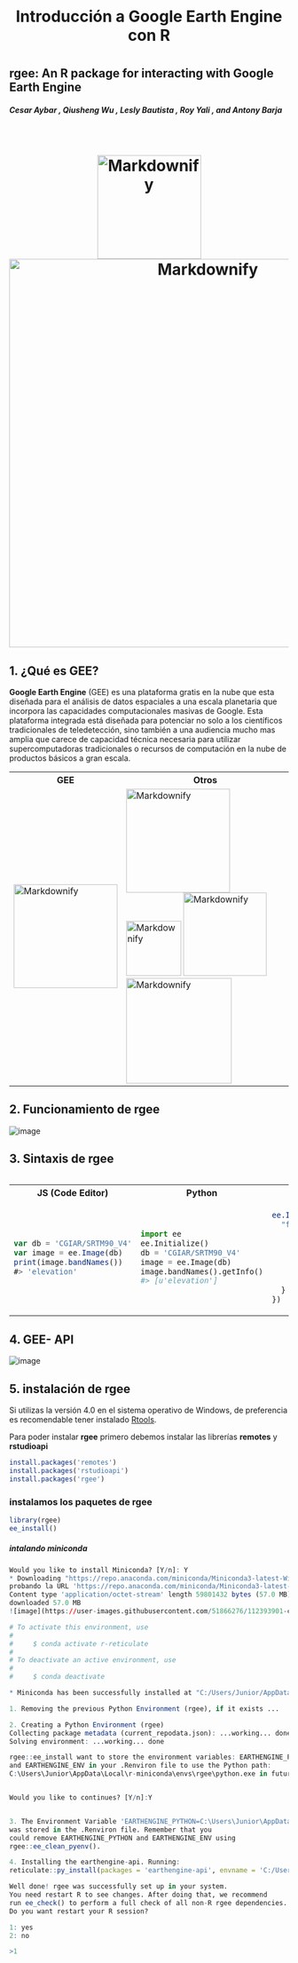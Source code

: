 <h1 align="center">
  <br>
  Introducción a Google Earth Engine con R
  <br>
<h1>
  
## rgee: An R package for interacting with Google Earth Engine

##### **Cesar Aybar** , Qiusheng Wu , Lesly Bautista , Roy Yali , and Antony Barja

<h1 align="center">
  <br>
  <a href="https://r-spatial.github.io/rgee/"><img src="https://raw.githubusercontent.com/r-spatial/rgee/master/man/figures/logo.png" alt="Markdownify" width="187"></a>
  <a href="https://twitter.com/EffrainMu/status/1300003182064496641/photo/1"><img src="https://pbs.twimg.com/media/EgqKANjVkAEVDtb?format=jpg&name=large" alt="Markdownify" width="700"></a>
  <br>
</h1>

## 1. ¿Qué es GEE? 
**Google Earth Engine** (GEE) es una plataforma gratis en la nube que esta diseñada para el análisis de datos espaciales a una escala planetaria que incorpora las capacidades computacionales masivas de Google. Esta plataforma integrada está diseñada para potenciar no solo a los científicos tradicionales de teledetección, sino también a una audiencia mucho mas amplia que carece de capacidad técnica necesaria para utilizar supercomputadoras tradicionales o recursos de computación en la nube de productos básicos a gran escala.
<table  align="center">
  <tr>
    <th> GEE </th>
    <th> Otros </th>
  <tr>
  <td>
  <a href="https://icon-icons.com/es/icono/google-tierra-motor/104576"><img src="https://cdn.icon-icons.com/icons2/1508/PNG/512/googleearth-engine_104576.png" alt="Markdownify" width="187"></a>
  </td>
  <td>
  <a href="https://architecht.io/what-happened-to-hadoop-211aa52a297"><img src="https://miro.medium.com/max/2760/1*kPKoXmHBDmGthbah-0549A.png" alt="Markdownify" width="187"></a>     
  <a href="https://en.wikipedia.org/wiki/File:Logo_terralib_index.png"><img src="https://upload.wikimedia.org/wikipedia/commons/1/18/Logo_terralib_index.png" alt="Markdownify" width="99"></a>
    <a href="https://www.osgeo.org/projects/rasdaman/"><img src="https://www.osgeo.org/wp-content/uploads/rasdaman_logo-1-370x206.png" alt="Markdownify" width="150"></a>
    <a href="https://uspto.report/TM/87768483"><img src="https://uspto.report/TM/87768483/mark" alt="Markdownify" width="190"></a>
  </td>
  </td>
<table>
  
## 2. Funcionamiento de rgee

![image](https://user-images.githubusercontent.com/51866276/112390475-628fc500-8cc4-11eb-9105-8d0f107f19dc.png) 


## 3. Sintaxis de rgee

<table>
<tr>
<th> JS (Code Editor) </th>
<th> Python </th>
<th> R </th>
</tr>
<tr>
<td>
  
``` javascript
var db = 'CGIAR/SRTM90_V4'
var image = ee.Image(db)
print(image.bandNames())
#> 'elevation'
```

</td>
<td>

``` python
import ee
ee.Initialize()
db = 'CGIAR/SRTM90_V4'
image = ee.Image(db)
image.bandNames().getInfo()
#> [u'elevation']
```

</td>
<td>

``` r
ee.ImageCollection({
  "functionInvocationValue": {
    "functionName": "ImageCollection.load",
    "arguments": {
      "id": {
        "constantValue": "COPERNICUS/S2"
      }
    }
  }
})

```
</td>
</tr>
</table>

## 4. GEE- API

![image](https://user-images.githubusercontent.com/51866276/112393470-1bf09980-8cc9-11eb-9f2e-c207065c6f02.png)

## 5. instalación de rgee

Si utilizas la versión 4.0 en el sistema operativo de Windows, de preferencia es recomendable tener instalado [Rtools](https://cran.r-project.org/bin/windows/Rtools/). 

Para poder instalar **rgee** primero debemos instalar las librerías **remotes** y **rstudioapi**

``` r
install.packages('remotes')
install.packages('rstudioapi')
install.packages('rgee') 
```
### instalamos los paquetes de rgee
```r 
library(rgee)
ee_install()
```
  ##### intalando miniconda
  ``` r
  Would you like to install Miniconda? [Y/n]: Y
  * Downloading "https://repo.anaconda.com/miniconda/Miniconda3-latest-Windows-x86_64.exe" ...
  probando la URL 'https://repo.anaconda.com/miniconda/Miniconda3-latest-Windows-x86_64.exe'
  Content type 'application/octet-stream' length 59801432 bytes (57.0 MB)
  downloaded 57.0 MB
  ![image](https://user-images.githubusercontent.com/51866276/112393901-cc5e9d80-8cc9-11eb-9503-041e8a0f43ad.png)

  ```
  ``` r
  # To activate this environment, use
  #
  #     $ conda activate r-reticulate
  #
  # To deactivate an active environment, use
  #
  #     $ conda deactivate

  * Miniconda has been successfully installed at "C:/Users/Junior/AppData/Local/r-miniconda".
  
  ```
``` r
1. Removing the previous Python Environment (rgee), if it exists ...

2. Creating a Python Environment (rgee)
Collecting package metadata (current_repodata.json): ...working... done
Solving environment: ...working... done

rgee::ee_install want to store the environment variables: EARTHENGINE_PYTHON 
and EARTHENGINE_ENV in your .Renviron file to use the Python path:
C:\Users\Junior\AppData\Local\r-miniconda\envs\rgee\python.exe in future sessions.


Would you like to continues? [Y/n]:Y


3. The Environment Variable 'EARTHENGINE_PYTHON=C:\Users\Junior\AppData\Local\r-miniconda\envs\rgee\python.exe' 
was stored in the .Renviron file. Remember that you
could remove EARTHENGINE_PYTHON and EARTHENGINE_ENV using
rgee::ee_clean_pyenv().

4. Installing the earthengine-api. Running: 
reticulate::py_install(packages = 'earthengine-api', envname = 'C:/Users/Junior/AppData/Local/r-miniconda/envs/rgee')

```
``` r
Well done! rgee was successfully set up in your system.
You need restart R to see changes. After doing that, we recommend
run ee_check() to perform a full check of all non-R rgee dependencies.
Do you want restart your R session? 

1: yes
2: no

>1
```
